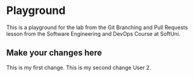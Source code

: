 # Playground
This is a playground for the lab from the Git Branching and Pull Requests lesson from the Software Engineering and DevOps Course at SoftUni.

## Make your changes here
This is my first change.
This is my second change User 2.